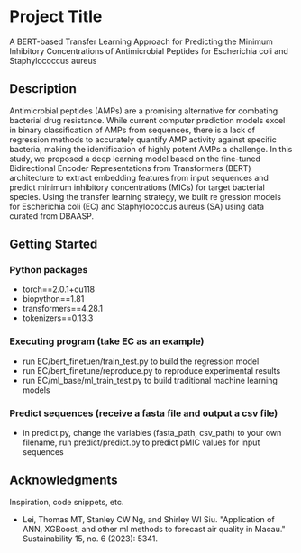 # Project Title

A BERT-based Transfer Learning Approach for Predicting the Minimum Inhibitory Concentrations of Antimicrobial Peptides for Escherichia coli and Staphylococcus aureus

## Description

Antimicrobial peptides (AMPs) are a promising alternative for combating bacterial drug resistance. While current computer prediction models excel in binary classification of AMPs from sequences, 
there is a lack of regression methods to accurately quantify AMP activity against specific bacteria, making the identification of highly potent AMPs a challenge. In this study, we proposed a 
deep learning model based on the fine-tuned Bidirectional Encoder Representations from Transformers (BERT) architecture to extract embedding features from input sequences and predict minimum inhibitory concentrations (MICs) for target bacterial species. Using the transfer learning strategy, we built re gression models for Escherichia coli (EC) and Staphylococcus aureus (SA) using data curated from DBAASP.

## Getting Started

### Python packages

* torch==2.0.1+cu118
* biopython==1.81
* transformers==4.28.1
* tokenizers==0.13.3

### Executing program (take EC as an example)

* run EC/bert_finetuen/train_test.py to build the regression model
* run EC/bert_finetune/reproduce.py to reproduce experimental results
* run EC/ml_base/ml_train_test.py to build traditional machine learning models

### Predict sequences (receive a fasta file and output a csv file)
* in predict.py, change the variables (fasta_path, csv_path) to your own filename, run predict/predict.py to predict pMIC values for input sequences
## Acknowledgments

Inspiration, code snippets, etc.
* Lei, Thomas MT, Stanley CW Ng, and Shirley WI Siu. "Application of ANN, XGBoost, and other ml methods to forecast air quality in Macau." Sustainability 15, no. 6 (2023): 5341.
